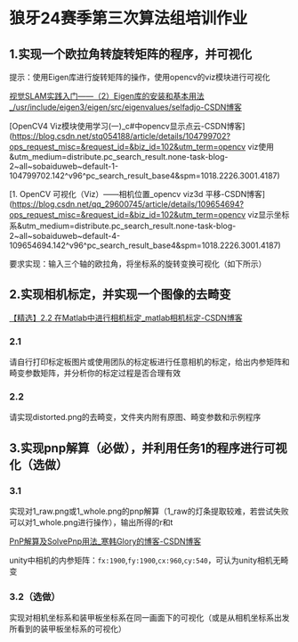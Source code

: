 # 狼牙24赛季第三次算法组培训作业

## 1.实现一个欧拉角转旋转矩阵的程序，并可视化

提示：使用Eigen库进行旋转矩阵的操作，使用opencv的viz模块进行可视化

[视觉SLAM实践入门——（2）Eigen库的安装和基本用法_/usr/include/eigen3/eigen/src/eigenvalues/selfadjo-CSDN博客](https://blog.csdn.net/floatinglong/article/details/116017376?ops_request_misc=%7B%22request%5Fid%22%3A%22169874542816800227414783%22%2C%22scm%22%3A%2220140713.130102334..%22%7D&request_id=169874542816800227414783&biz_id=0&utm_medium=distribute.pc_search_result.none-task-blog-2~all~sobaiduend~default-2-116017376-null-null.142^v96^pc_search_result_base4&utm_term=eigen安装与使用&spm=1018.2226.3001.4187)
 
[OpenCV4 Viz模块使用学习(一)_c#中opencv显示点云-CSDN博客](https://blog.csdn.net/stq054188/article/details/104799702?ops_request_misc=&request_id=&biz_id=102&utm_term=opencv viz使用&utm_medium=distribute.pc_search_result.none-task-blog-2~all~sobaiduweb~default-1-104799702.142^v96^pc_search_result_base4&spm=1018.2226.3001.4187)

[1. OpenCV 可视化（Viz）——相机位置_opencv viz3d 平移-CSDN博客](https://blog.csdn.net/qq_29600745/article/details/109654694?ops_request_misc=&request_id=&biz_id=102&utm_term=opencv viz显示坐标系&utm_medium=distribute.pc_search_result.none-task-blog-2~all~sobaiduweb~default-4-109654694.142^v96^pc_search_result_base4&spm=1018.2226.3001.4187)

要求实现：输入三个轴的欧拉角，将坐标系的旋转变换可视化（如下所示）

## 2.实现相机标定，并实现一个图像的去畸变

[【精选】2.2 在Matlab中进行相机标定_matlab相机标定-CSDN博客](https://blog.csdn.net/qq_64079631/article/details/127984760?ops_request_misc=%7B%22request%5Fid%22%3A%22169874572616800182183657%22%2C%22scm%22%3A%2220140713.130102334..%22%7D&request_id=169874572616800182183657&biz_id=0&utm_medium=distribute.pc_search_result.none-task-blog-2~all~top_positive~default-1-127984760-null-null.142^v96^pc_search_result_base4&utm_term=matlab相机标定&spm=1018.2226.3001.4187)

### 2.1

请自行打印标定板图片或使用团队的标定板进行任意相机的标定，给出内参矩阵和畸变参数矩阵，并分析你的标定过程是否合理有效

### 2.2

请实现distorted.png的去畸变，文件夹内附有原图、畸变参数和示例程序

## 3.实现pnp解算（必做），并利用任务1的程序进行可视化（选做）

### 3.1

实现对1_raw.png或1_whole.png的pnp解算（1_raw的灯条提取较难，若尝试失败可以对1_whole.png进行操作），输出所得的r和t

[PnP解算及SolvePnp用法_寒韩Glory的博客-CSDN博客](https://blog.csdn.net/hangl_ciom/article/details/127960154?ops_request_misc=&request_id=&biz_id=102&utm_term=solvepnp函数&utm_medium=distribute.pc_search_result.none-task-blog-2~all~sobaiduweb~default-1-127960154.142^v96^pc_search_result_base4&spm=1018.2226.3001.4187)

unity中相机的内参矩阵：```fx:1900```,```fy:1900```,```cx:960```,```cy:540```，可认为unity相机无畸变

### 3.2（选做）

实现对相机坐标系和装甲板坐标系在同一画面下的可视化（或是从相机坐标系出发所看到的装甲板坐标系的可视化）